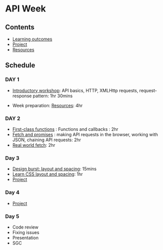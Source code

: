 # API Week

## Contents

- [Learning outcomes](./learning-outcomes.md)
- [Project](./project.md)
- [Resources](./resources)

## Schedule

### DAY 1

- [Introductory workshop](https://github.com/shiryz/api-workshop): API basics, HTTP, XMLHttp requests, request-response pattern: 1hr 30mins

- Week preparation: [Resources](./resources.md): 4hr

### DAY 2

- [First-class functions](https://github.com/oliverjam/first-class-functions) : Functions and callbacks : 2hr
- [Fetch and promises](https://github.com/oliverjam/learn-fetch/) : making API requests in the browser, working with JSON, chaining API requests: 2hr
- [Real world fetch](https://github.com/oliverjam/real-world-fetch): 2hr

### Day 3


- [Design burst: layout and spacing](http://facresources.com/slides/design-burst-week2.html#/): 15mins
- [Learn CSS layout and spacing](https://github.com/bobbysebolao/learn-css-flexbox): 1hr
- [Project](./project.md)

### Day 4

- [Project](./project.md)

### Day 5

- Code review
- Fixing issues
- Presentation
- SGC
